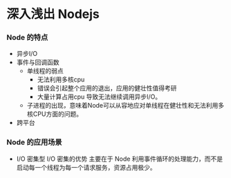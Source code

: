 # 深入浅出 Nodejs
### Node 的特点
  - 异步I/O
  - 事件与回调函数
    - 单线程的弱点
      - 无法利用多核cpu
      - 错误会引起整个应用的退出，应用的健壮性值得考研
      - 大量计算占用cpu 导致无法继续调用异步I/O。
    - 子进程的出现，意味着Node可以从容地应对单线程在健壮性和无法利用多核CPU方面的问题。
  - 跨平台
### Node 的应用场景
  - I/O 密集型
    I/O 密集的优势 主要在于 Node 利用事件循环的处理能力，而不是启动每一个线程为每一个请求服务，资源占用极少。
